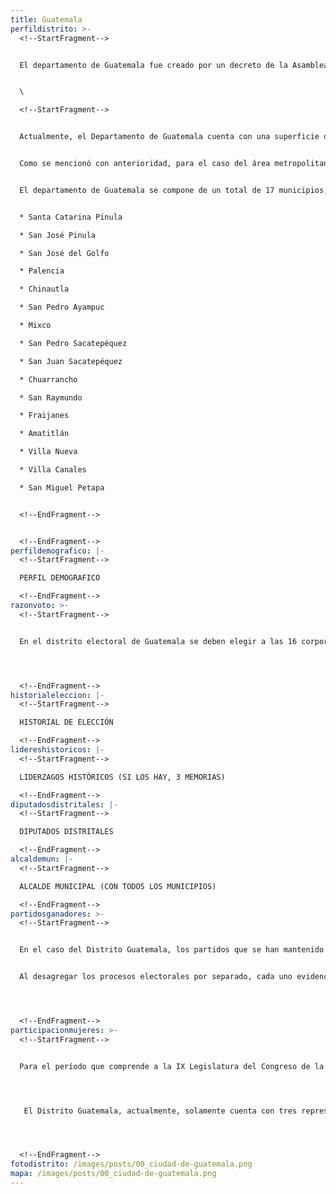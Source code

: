 ```yaml
---
title: Guatemala
perfildistrito: >-
  <!--StartFragment-->


  El departamento de Guatemala fue creado por un decreto de la Asamblea Constituyente del Estado de Guatemala el 4 de noviembre de 1825. En ese momento la recién promulgada Constitución dividió a la República de Guatemala en siete grandes departamentos, entre los cuáles se encontraba el departamento de Guatemala. 


  \

  <!--StartFragment-->


  Actualmente, el Departamento de Guatemala cuenta con una superficie de 2,253 km², lo que la sitúa como la metrópoli más extensa de la región centroamericana. Su población total es de 3,015,081 habitantes, que se subdividen en un 91.24% de población urbana y únicamente el restante 8.76% de población rural. Asimismo, el departamento de Guatemala cuenta con una población mayoritariamente femenina (51.93%) y ladina (85.51%). La edad promedio del departamento es de 29 años, por lo que se puede catalogar como predominantemente joven. 


  Como se mencionó con anterioridad, para el caso del área metropolitana, el  municipio de Guatemala por sí solo conforma el distrito electoral central, mientras que el resto de municipios del departamento de Guatemala constituyen el distrito de Guatemala. En este caso, el distrito electoral de Guatemala cuenta con una población total de 2,091,689 habitantes, excluyendo a los residentes del distrito central. 


  El departamento de Guatemala se compone de un total de 17 municipios, aunque como parte del distrito electoral de Guatemala se excluye de éstos al municipio de Guatemala, puesto que este conforma el distrito Central. Los restantes 16 municipios que conforman del Distrito Guatemala son:


  * Santa Catarina Pinula

  * San José Pinula

  * San José del Golfo

  * Palencia

  * Chinautla

  * San Pedro Ayampuc

  * Mixco

  * San Pedro Sacatepéquez

  * San Juan Sacatepéquez

  * Chuarrancho

  * San Raymundo

  * Fraijanes

  * Amatitlán

  * Villa Nueva

  * Villa Canales

  * San Miguel Petapa


  <!--EndFragment-->


  <!--EndFragment-->
perfildemografico: |-
  <!--StartFragment-->

  PERFIL DEMOGRAFICO

  <!--EndFragment-->
razonvoto: >-
  <!--StartFragment-->


  En el distrito electoral de Guatemala se deben elegir a las 16 corporaciones municipales (alcalde y síndicos) restantes del departamento, correspondientes a los 16 municipios que componen el distrito. Asimismo, los ciudadanos del departamento deben elegir a 19 diputados distritales que les representarán en el Congreso de la República. 




  <!--EndFragment-->
historialeleccion: |-
  <!--StartFragment-->

  HISTORIAL DE ELECCIÓN

  <!--EndFragment-->
lidereshistoricos: |-
  <!--StartFragment-->

  LIDERZAGOS HISTÓRICOS (SI LOS HAY, 3 MEMORIAS)

  <!--EndFragment-->
diputadosdistritales: |-
  <!--StartFragment-->

  DIPUTADOS DISTRITALES

  <!--EndFragment-->
alcaldemun: |-
  <!--StartFragment-->

  ALCALDE MUNICIPAL (CON TODOS LOS MUNICIPIOS)

  <!--EndFragment-->
partidosganadores: >-
  <!--StartFragment-->


  En el caso del Distrito Guatemala, los partidos que se han mantenido presentes durante el ínterim de los últimos tres procesos electorales han sido la UNE (votos emitidos), VIVA (votos emitidos) y el partido CREO (votos emitidos). Ambos partidos han obtenido al menos un escaño en los procesos electorales recientes, siendo este el número más bajo en el caso del partido CREO en el año 2015 y tres su cantidad de representantes más alta en el año 2011. A su vez, el partido UNE obtuvo su máximo de cuatro escaños en el año 2011 y su mínimo de dos en los otros dos procesos electorales en cuestión. Finalmente, el partido VIVA  ha mantenido una constante de dos escaños por el distrito Guatemala en los tres procesos electorales descritos. 


  Al desagregar los procesos electorales por separado, cada uno evidencia un partido ganador distinto en cada caso. Durante el proceso electoral del 2011, el Partido Patriota recibió 169, 098 votos que significaron una totalidad de siete asientos en el Congreso por el distrito Guatemala. Asimismo, para el año 2015 el partido FCN-Nación logró alcanzar (tantos votos) lo que se tradujo en cuatro escaños por dicho distrito. Ambos casos pueden significar un efecto arrastre de la elección presidencial, ya que ambos partidos fueron los vehículos electorales de los dos candidatos electos para ejercer la presidencia de la nación en sus respectivos períodos. Por su parte, en el proceso electoral de 2019, bajo unas condiciones electorales significativamente diferentes a las anteriores, el Movimiento Semilla alcanzó 53,596 votos, por lo que lograron afianzarse con dos escaños en el Legislativo por este distrito. 




  <!--EndFragment-->
participacionmujeres: >-
  <!--StartFragment-->


  Para el período que comprende a la IX Legislatura del Congreso de la República de Guatemala (2020 - 2024), únicamente fueron electas 31 mujeres del total de 160 diputados que componen el hemiciclo parlamentario. Es decir, dicha Legislatura cuenta con un aproximado del 20% de representación política de la mujer; una de las cifras más bajas de representación femenina a nivel latinoamericano. 




   El Distrito Guatemala, actualmente, solamente cuenta con tres representantes femeninas en el Congreso de la República. Estas tres representantes son la diputada Andrea Villagrán, del partido BIEN, la diputada Ligia Hernández, del Movimiento Semilla y la diputada Shirley Rivera, del partido Vamos.  Asimismo, en términos de su participación en los espacios de mayor toma de decisión (Comisiones de Trabajo, Jefaturas de Bloque o Junta Directiva del Congreso), la diputada Villagrán funge como la Vicepresidente de la Comisión de la Juventud, mientras que la diputada Hernández es la Jefe de Bloque del Movimiento Semilla. Por su parte, la diputada Rivera es actualmente la Presidente del Congreso de la República para el período de 2022 - 2023. 




  <!--EndFragment-->
fotodistrito: /images/posts/00_ciudad-de-guatemala.png
mapa: /images/posts/00_ciudad-de-guatemala.png
---
```

